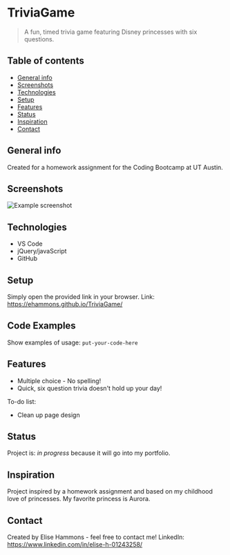 # TriviaGame
> A fun, timed trivia game featuring Disney princesses with six questions.

## Table of contents
* [General info](#general-info)
* [Screenshots](#screenshots)
* [Technologies](#technologies)
* [Setup](#setup)
* [Features](#features)
* [Status](#status)
* [Inspiration](#inspiration)
* [Contact](#contact)

## General info
Created for a homework assignment for the Coding Bootcamp at UT Austin.

## Screenshots
![Example screenshot](./img/screenshot.png)

## Technologies
* VS Code
* jQuery/javaScript
* GitHub

## Setup
Simply open the provided link in your browser.
Link: https://ehammons.github.io/TriviaGame/

## Code Examples
Show examples of usage:
`put-your-code-here`

## Features
* Multiple choice - No spelling!
* Quick, six question trivia doesn't hold up your day!

To-do list:
* Clean up page design

## Status
Project is: _in progress_ because it will go into my portfolio.

## Inspiration
Project inspired by a homework assignment and based on my childhood love of princesses. My favorite princess is Aurora.

## Contact
Created by Elise Hammons - feel free to contact me!
LinkedIn: https://www.linkedin.com/in/elise-h-01243258/